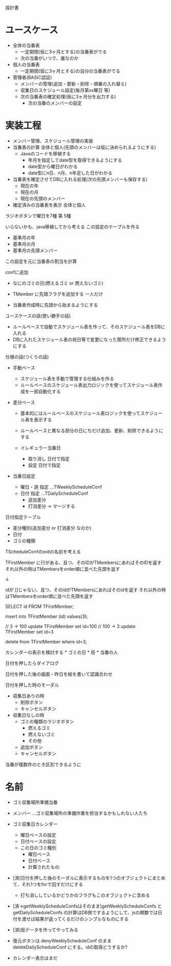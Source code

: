 設計書

# ユースケース
* 全体の当番表
    * 一定期間(仮に3ヶ月とする)の当番表がでる
    * 次の当番がいつで、誰なのか
* 個人の当番表
    * 一定期間(仮に3ヶ月とする)の自分の当番表がでる
* 管理者(BASIC認証)
    * メンバーの管理(追加・更新・削除・順番の入れ替え)
    * 収集日のスケジュール設定(毎月第xx曜日 等)
    * 次の当番表の確定処理(仮に3ヶ月分を出力する)
        * 次の当番のメンバーの設定

# 実装工程
* メンバー管理、スケジュール管理の実装
* 当番表の計算 全体と個人(先頭のメンバーは仮に決められるようにする)
    * Javaのコードを移植する
        * 年月を指定してdate型を取得できるようにする
        * date型から曜日がわかる
        * date型にn日、n月、n年足した日がわかる
* 当番表を確定させてDBに入れる処理(次の先頭メンバーも保存する)
    * 現在の年
    * 現在の月
    * 現在の先頭のメンバー
* 確定済みの当番表を表示 全体と個人


ラジオボタンで曜日を7種
第 5種

いらないかも、java移植してから考える
この設定のテーブルを作る
* 基準月の年
* 基準月の月
* 基準月の先頭メンバー

この設定を元に当番表の割当を計算




confに追加
* なにのゴミの日(燃えるゴミ or 燃えないゴミ)

* TMember に先頭フラグを追加する 一人だけ
* 当番表作成時に先頭から始まるようにする


ユースケースの話(使い勝手の話)
* ルールベースで自動でスケジュール表を作って、そのスケジュール表をDBに入れる
* DBに入れたスケジュール表の祝日等で変更になった箇所だけ修正できるようにする

仕様の話(つくりの話)
* 手動ベース
    * スケジュール表を手動で管理する仕組みを作る
    * ルールベースのスケジュール表出力ロジックを使ってスケジュール表作成を一部自動化する

* 差分ベース
    * 基本的にはルールベースのスケジュール表ロジックを使ってスケジュール表を表示する
    * ルールベースと異なる部分の日にちだけ追加、更新、削除できるようにする

    * イレギュラー当番日
        * 取り消し 日付で指定
        * 設定 日付で指定

* 当番日設定
    * 曜日・週 指定 ...TWeeklyScheduleConf
    * 日付 指定    ...TDailyScheduleConf
        * 追加差分
        * 打消差分
    -> マージする

日付指定テーブル
* 差分種別(追加差分 or 打消差分 なのか)
* 日付
* ゴミの種類


TScheduleConfのordの名前を考える



TFirstMember に行がある、且つ、そのIDがTMembersにあればそのIDを返す
それ以外の時はTMembersをorder順に並べた先頭を返す

↓

idが
[]じゃない、且つ、そのidがTMembersにあればそのidを返す
それ以外の時はTMembersをorder順に並べた先頭を返す

SELECT id FROM TFirstMember;

insert into TFirstMember (id) values(3);

// 3 -> 100
update TFirstMember set id=100
// 100 -> 3
update TFirstMember set id=3

delete from TFirstMember where id=3;



カレンダーの表示を検討する
    * ゴミの日
    * 班
    * 当番の人

日付を押したらダイアログ

日付を押した後の画面・昨日を絵を書いて認識合わせ

日付を押した時のモーダル
* 収集日ありの時
    * 削除ボタン
    * キャンセルボタン
* 収集日なしの時
    * ゴミの種類のラジオボタン
        * 燃えるゴミ
        * 燃えないゴミ
        * その他
    * 追加ボタン
    * キャンセルボタン

当番が複数件のとき区別できるように

# 名前
* ゴミ収集場所準備当番
* メンバー ...ゴミ収集場所の準備作業を担当するかもしれない人たち
* ゴミ収集日カレンダー
    * 曜日ベースの設定
    * 日付ベースの設定
    * この日のゴミ種別
        * 曜日ベース
        * 日付ベース
        * 計算されたもの

* [済]日付を押した後のモーダルに表示するものを1つのオブジェクトにまとめて、それ1つをforで回すだけにする
    * 打ち消ししているかどうかのフラグもこのオブジェクトに含める
* [済->getWeeklyScheduleConfsはそのまま]getWeeklyScheduleConfs と getDailyScheduleConfs の計算はDB側でするようにして、jsの関数では日付を渡せば結果が返ってくるだけのシンプルなものにする
* [済]仮データを作ってやってみる

* 復元ボタンは denyWeeklyScheduleConf のまま deleteDailyScheduleConf にする。idの取得どうするか?
* カレンダー表示はまだ